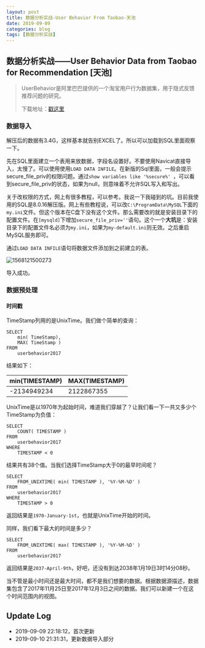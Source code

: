```yaml
---
layout: post
title: 数据分析实战-User Behavior From Taobao-天池
date: 2019-09-09
categories: blog
tags: [数据分析实战]
---
```


## 数据分析实战——User Behavior Data from Taobao for Recommendation [天池]

> UserBehavior是阿里巴巴提供的一个淘宝用户行为数据集，用于隐式反馈推荐问题的研究。
>
> 下载地址：[戳这里](https://tianchi.aliyun.com/dataset/dataDetail?dataId=649&userId=1)

### 数据导入 

解压后的数据有3.4G，这样基本就告别EXCEL了。所以可以加载到SQL里面观察一下。

先在SQL里面建立一个表用来放数据，字段名设置好。不要使用Navicat直接导入，太慢了。可以使用使用`LOAD DATA INFILE`。在新版的Sql里面，一般会提示secure_file_priv的权限问题。通过`show variables like '%secure%' `，可以看到secure_file_priv的状态，如果为null，则意味着不允许SQL写入和写出。

关于改权限的方式，网上有很多教程，可以参考。我说一下我碰到的坑。目前我使用的SQL是8.0.16解压版。网上有些教程说，可以改`C:\ProgramData\MySQL`下面的`my.ini`文件。但这个版本在C盘下没有这个文件。那么需要改的就是安装目录下的配置文件。在`[mysqld]`下增加`secure_file_priv=''`语句。这个一个**大坑**是：安装目录下的配置文件名必须为`my.ini`，如果为`my-default.ini`则无效。之后重启MySQL服务即可。

通过`LOAD DATA INFILE`语句将数据文件添加到之前建立的表。

![1568121500273](C:\Users\agood\AppData\Roaming\Typora\typora-user-images\1568121500273.png)

导入成功。

### 数据预处理

#### 时间戳

TimeStamp列用的是UnixTime。我们做个简单的查询：

```mysql
SELECT
	min( TimeStamp),
	MAX( TimeStamp ) 
FROM
	userbehavior2017
```

结果如下：

|min(TIMESTAMP)|	MAX(TIMESTAMP)|
|-|-|
|-2134949234|	2122867355|

UnixTime是以1970年为起始时间，难道我们穿越了？让我们看一下一共又多少个TimeStamp为负值：

```mysql
SELECT
	COUNT( TIMESTAMP ) 
FROM
	userbehavior2017 
WHERE
	TIMESTAMP < 0
```

结果共有38个值。当我们选择TimeStamp大于0的最早时间呢？

```mysql
SELECT
	FROM_UNIXTIME( min( TIMESTAMP ), '%Y-%M-%D' ) 
FROM
	userbehavior2017 
WHERE
	TIMESTAMP > 0
```

返回结果是`1970-January-1st`，也就是UnixTime开始的时间。

同样，我们看下最大的时间是多少？

```
SELECT
	FROM_UNIXTIME( max( TIMESTAMP ), '%Y-%M-%D' ) 
FROM
	userbehavior2017
```

返回结果是`2037-April-9th`，好吧，还没有到达2038年1月19日3时14分08秒。

当不管是最小时间还是最大时间，都不是我们想要的数据。根据数据源描述，数据集包含了2017年11月25日至2017年12月3日之间的数据。我们可以新建一个在这个时间范围内的视图。

## Update Log

- 2019-09-09 22:18:12，首次更新
- 2019-09-10 21:31:31，更新数据导入部分